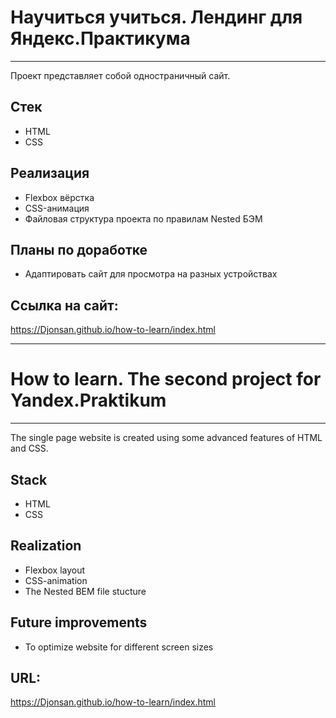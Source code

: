 # Научиться учиться. Лендинг для Яндекс.Практикума
---

Проект представляет собой одностраничный сайт.

## Стек
* HTML
* CSS

## Реализация
* Flexbox вёрстка
* CSS-анимация
* Файловая структура проекта по правилам Nested БЭМ

## Планы по доработке
* Адаптировать сайт для просмотра на разных устройствах

## Ссылка на сайт:
https://Djonsan.github.io/how-to-learn/index.html

---

# How to learn. The second project for Yandex.Praktikum
---

The single page website is created using some advanced features of HTML and CSS.

## Stack
* HTML
* CSS

## Realization
* Flexbox layout
* CSS-animation
* The Nested BEM file stucture

## Future improvements
* To optimize website for different screen sizes

## URL:
https://Djonsan.github.io/how-to-learn/index.html
